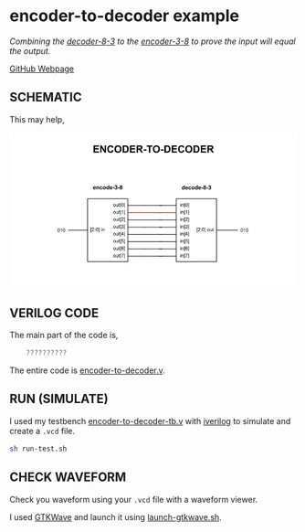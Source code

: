 # encoder-to-decoder example

_Combining the
[decoder-8-3](https://github.com/JeffDeCola/my-systemverilog-examples/tree/master/combinational-logic/decoders-and-encoders/decoder-8-3)
to the
[encoder-3-8](https://github.com/JeffDeCola/my-systemverilog-examples/tree/master/combinational-logic/decoders-and-encoders/encoder-3-8)
to prove the input will equal the output._

[GitHub Webpage](https://jeffdecola.github.io/my-systemverilog-examples/)

## SCHEMATIC

This may help,

![IMAGE - encoder-to-decoder.jpg - IMAGE](../../../docs/pics/encoder-to-decoder.jpg)

## VERILOG CODE

The main part of the code is,

```verilog
    ??????????
```

The entire code is
[encoder-to-decoder.v](encoder-to-decoder.v).

## RUN (SIMULATE)

I used my testbench
[encoder-to-decoder-tb.v](encoder-to-decoder-tb.v) with
[iverilog](https://github.com/JeffDeCola/my-cheat-sheets/tree/master/hardware/tools/simulation/iverilog-cheat-sheet)
to simulate and create a `.vcd` file.

```bash
sh run-test.sh
```

## CHECK WAVEFORM

Check you waveform using your `.vcd` file with a waveform viewer.

I used [GTKWave](https://github.com/JeffDeCola/my-cheat-sheets/tree/master/hardware/tools/simulation/gtkwave-cheat-sheet)
and launch it using
[launch-gtkwave.sh](launch-gtkwave.sh).
